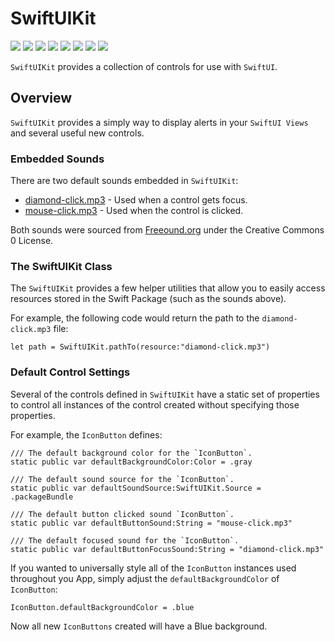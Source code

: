 # SwiftUIKit

![](https://img.shields.io/badge/license-MIT-green) ![](https://img.shields.io/badge/maintained%3F-Yes-green) ![](https://img.shields.io/badge/swift-5.4-green) ![](https://img.shields.io/badge/iOS-13.0-red) ![](https://img.shields.io/badge/macOS-10.15-red) ![](https://img.shields.io/badge/tvOS-13.0-red) ![](https://img.shields.io/badge/watchOS-6.0-red) ![](https://img.shields.io/badge/release-v1.0.8-blue)

`SwiftUIKit` provides a collection of controls for use with `SwiftUI`.

## Overview

`SwiftUIKit` provides a simply way to display alerts in your `SwiftUI Views` and several useful new controls.

### Embedded Sounds

There are two default sounds embedded in `SwiftUIKit`:

* [diamond-click.mp3](https://freesound.org/people/MATRIXXX_/sounds/703884/) - Used when a control gets focus.
* [mouse-click.mp3](https://freesound.org/people/MATRIXXX_/sounds/365648/) - Used when the control is clicked.

Both sounds were sourced from [Freeound.org](https://freesound.org) under the Creative Commons 0 License.

### The SwiftUIKit Class

The `SwiftUIKit` provides a few helper utilities that allow you to easily access resources stored in the Swift Package (such as the sounds above).

For example, the following code would return the path to the `diamond-click.mp3` file:

```
let path = SwiftUIKit.pathTo(resource:"diamond-click.mp3")
```

### Default Control Settings

Several of the controls defined in `SwiftUIKit` have a static set of properties to control all instances of the control created without specifying those properties.

For example, the `IconButton` defines:

```
/// The default background color for the `IconButton`.
static public var defaultBackgroundColor:Color = .gray
    
/// The default sound source for the `IconButton`.
static public var defaultSoundSource:SwiftUIKit.Source = .packageBundle
    
/// The default button clicked sound `IconButton`.
static public var defaultButtonSound:String = "mouse-click.mp3"
    
/// The default focused sound for the `IconButton`.
static public var defaultButtonFocusSound:String = "diamond-click.mp3"
```

If you wanted to universally style all of the `IconButton` instances used throughout you App, simply adjust the `defaultBackgroundColor` of `IconButton`:

```
IconButton.defaultBackgroundColor = .blue
```

Now all new `IconButtons` created will have a Blue background.
